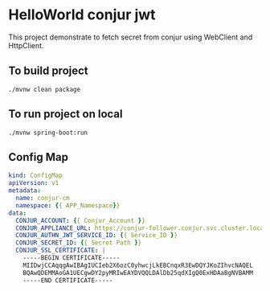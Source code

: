 # HelloWorld conjur jwt
This project demonstrate to fetch secret from conjur using WebClient and HttpClient.

## To build project
```shell
./mvnw clean package
```

## To run project on local
```shell
./mvnw spring-boot:run
```

## Config Map
```yml
kind: ConfigMap
apiVersion: v1
metadata:
  name: conjur-cm
  namespace: {{ APP_Namespace}}
data:
  CONJUR_ACCOUNT: {{ Conjur_Account }}
  CONJUR_APPLIANCE_URL: https://conjur-follower.conjur.svc.cluster.local
  CONJUR_AUTHN_JWT_SERVICE_ID: {{ Service_ID }}
  CONJUR_SECRET_ID: {{ Secret Path }}
  CONJUR_SSL_CERTIFICATE: |
    -----BEGIN CERTIFICATE-----
    MIIDwjCCAqqgAwIBAgIUCIeb2X6ozC0yhwcjLkEBCnqxR3EwDQYJKoZIhvcNAQEL
    BQAwQDEMMAoGA1UECgwDY2pyMRIwEAYDVQQLDAlDb25qdXIgQ0ExHDAaBgNVBAMM
    -----END CERTIFICATE-----
```
